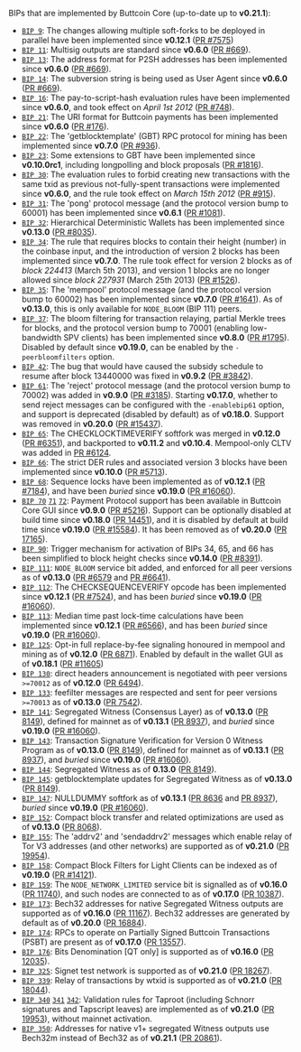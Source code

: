 BIPs that are implemented by Buttcoin Core (up-to-date up to **v0.21.1**):

* [`BIP 9`](https://github.com/Buttcoin/bips/blob/master/bip-0009.mediawiki): The changes allowing multiple soft-forks to be deployed in parallel have been implemented since **v0.12.1**  ([PR #7575](https://github.com/Buttcoin/Buttcoin/pull/7575))
* [`BIP 11`](https://github.com/Buttcoin/bips/blob/master/bip-0011.mediawiki): Multisig outputs are standard since **v0.6.0** ([PR #669](https://github.com/Buttcoin/Buttcoin/pull/669)).
* [`BIP 13`](https://github.com/Buttcoin/bips/blob/master/bip-0013.mediawiki): The address format for P2SH addresses has been implemented since **v0.6.0** ([PR #669](https://github.com/Buttcoin/Buttcoin/pull/669)).
* [`BIP 14`](https://github.com/Buttcoin/bips/blob/master/bip-0014.mediawiki): The subversion string is being used as User Agent since **v0.6.0** ([PR #669](https://github.com/Buttcoin/Buttcoin/pull/669)).
* [`BIP 16`](https://github.com/Buttcoin/bips/blob/master/bip-0016.mediawiki): The pay-to-script-hash evaluation rules have been implemented since **v0.6.0**, and took effect on *April 1st 2012* ([PR #748](https://github.com/Buttcoin/Buttcoin/pull/748)).
* [`BIP 21`](https://github.com/Buttcoin/bips/blob/master/bip-0021.mediawiki): The URI format for Buttcoin payments has been implemented since **v0.6.0** ([PR #176](https://github.com/Buttcoin/Buttcoin/pull/176)).
* [`BIP 22`](https://github.com/Buttcoin/bips/blob/master/bip-0022.mediawiki): The 'getblocktemplate' (GBT) RPC protocol for mining has been implemented since **v0.7.0** ([PR #936](https://github.com/Buttcoin/Buttcoin/pull/936)).
* [`BIP 23`](https://github.com/Buttcoin/bips/blob/master/bip-0023.mediawiki): Some extensions to GBT have been implemented since **v0.10.0rc1**, including longpolling and block proposals ([PR #1816](https://github.com/Buttcoin/Buttcoin/pull/1816)).
* [`BIP 30`](https://github.com/Buttcoin/bips/blob/master/bip-0030.mediawiki): The evaluation rules to forbid creating new transactions with the same txid as previous not-fully-spent transactions were implemented since **v0.6.0**, and the rule took effect on *March 15th 2012* ([PR #915](https://github.com/Buttcoin/Buttcoin/pull/915)).
* [`BIP 31`](https://github.com/Buttcoin/bips/blob/master/bip-0031.mediawiki): The 'pong' protocol message (and the protocol version bump to 60001) has been implemented since **v0.6.1** ([PR #1081](https://github.com/Buttcoin/Buttcoin/pull/1081)).
* [`BIP 32`](https://github.com/Buttcoin/bips/blob/master/bip-0032.mediawiki): Hierarchical Deterministic Wallets has been implemented since **v0.13.0** ([PR #8035](https://github.com/Buttcoin/Buttcoin/pull/8035)).
* [`BIP 34`](https://github.com/Buttcoin/bips/blob/master/bip-0034.mediawiki): The rule that requires blocks to contain their height (number) in the coinbase input, and the introduction of version 2 blocks has been implemented since **v0.7.0**. The rule took effect for version 2 blocks as of *block 224413* (March 5th 2013), and version 1 blocks are no longer allowed since *block 227931* (March 25th 2013) ([PR #1526](https://github.com/Buttcoin/Buttcoin/pull/1526)).
* [`BIP 35`](https://github.com/Buttcoin/bips/blob/master/bip-0035.mediawiki): The 'mempool' protocol message (and the protocol version bump to 60002) has been implemented since **v0.7.0** ([PR #1641](https://github.com/Buttcoin/Buttcoin/pull/1641)). As of **v0.13.0**, this is only available for `NODE_BLOOM` (BIP 111) peers.
* [`BIP 37`](https://github.com/Buttcoin/bips/blob/master/bip-0037.mediawiki): The bloom filtering for transaction relaying, partial Merkle trees for blocks, and the protocol version bump to 70001 (enabling low-bandwidth SPV clients) has been implemented since **v0.8.0** ([PR #1795](https://github.com/Buttcoin/Buttcoin/pull/1795)). Disabled by default since **v0.19.0**, can be enabled by the `-peerbloomfilters` option.
* [`BIP 42`](https://github.com/Buttcoin/bips/blob/master/bip-0042.mediawiki): The bug that would have caused the subsidy schedule to resume after block 13440000 was fixed in **v0.9.2** ([PR #3842](https://github.com/Buttcoin/Buttcoin/pull/3842)).
* [`BIP 61`](https://github.com/Buttcoin/bips/blob/master/bip-0061.mediawiki): The 'reject' protocol message (and the protocol version bump to 70002) was added in **v0.9.0** ([PR #3185](https://github.com/Buttcoin/Buttcoin/pull/3185)). Starting **v0.17.0**, whether to send reject messages can be configured with the `-enablebip61` option, and support is deprecated (disabled by default) as of **v0.18.0**. Support was removed in **v0.20.0** ([PR #15437](https://github.com/Buttcoin/Buttcoin/pull/15437)).
* [`BIP 65`](https://github.com/Buttcoin/bips/blob/master/bip-0065.mediawiki): The CHECKLOCKTIMEVERIFY softfork was merged in **v0.12.0** ([PR #6351](https://github.com/Buttcoin/Buttcoin/pull/6351)), and backported to **v0.11.2** and **v0.10.4**. Mempool-only CLTV was added in [PR #6124](https://github.com/Buttcoin/Buttcoin/pull/6124).
* [`BIP 66`](https://github.com/Buttcoin/bips/blob/master/bip-0066.mediawiki): The strict DER rules and associated version 3 blocks have been implemented since **v0.10.0** ([PR #5713](https://github.com/Buttcoin/Buttcoin/pull/5713)).
* [`BIP 68`](https://github.com/Buttcoin/bips/blob/master/bip-0068.mediawiki): Sequence locks have been implemented as of **v0.12.1**  ([PR #7184](https://github.com/Buttcoin/Buttcoin/pull/7184)), and have been *buried* since **v0.19.0** ([PR #16060](https://github.com/Buttcoin/Buttcoin/pull/16060)).
* [`BIP 70`](https://github.com/Buttcoin/bips/blob/master/bip-0070.mediawiki) [`71`](https://github.com/Buttcoin/bips/blob/master/bip-0071.mediawiki) [`72`](https://github.com/Buttcoin/bips/blob/master/bip-0072.mediawiki):
  Payment Protocol support has been available in Buttcoin Core GUI since **v0.9.0** ([PR #5216](https://github.com/Buttcoin/Buttcoin/pull/5216)).
  Support can be optionally disabled at build time since **v0.18.0** ([PR 14451](https://github.com/Buttcoin/Buttcoin/pull/14451)),
  and it is disabled by default at build time since **v0.19.0** ([PR #15584](https://github.com/Buttcoin/Buttcoin/pull/15584)).
  It has been removed as of **v0.20.0** ([PR 17165](https://github.com/Buttcoin/Buttcoin/pull/17165)).
* [`BIP 90`](https://github.com/Buttcoin/bips/blob/master/bip-0090.mediawiki): Trigger mechanism for activation of BIPs 34, 65, and 66 has been simplified to block height checks since **v0.14.0** ([PR #8391](https://github.com/Buttcoin/Buttcoin/pull/8391)).
* [`BIP 111`](https://github.com/Buttcoin/bips/blob/master/bip-0111.mediawiki): `NODE_BLOOM` service bit added, and enforced for all peer versions as of **v0.13.0** ([PR #6579](https://github.com/Buttcoin/Buttcoin/pull/6579) and [PR #6641](https://github.com/Buttcoin/Buttcoin/pull/6641)).
* [`BIP 112`](https://github.com/Buttcoin/bips/blob/master/bip-0112.mediawiki): The CHECKSEQUENCEVERIFY opcode has been implemented since **v0.12.1** ([PR #7524](https://github.com/Buttcoin/Buttcoin/pull/7524)), and has been *buried* since **v0.19.0** ([PR #16060](https://github.com/Buttcoin/Buttcoin/pull/16060)).
* [`BIP 113`](https://github.com/Buttcoin/bips/blob/master/bip-0113.mediawiki): Median time past lock-time calculations have been implemented since **v0.12.1** ([PR #6566](https://github.com/Buttcoin/Buttcoin/pull/6566)), and has been *buried* since **v0.19.0** ([PR #16060](https://github.com/Buttcoin/Buttcoin/pull/16060)).
* [`BIP 125`](https://github.com/Buttcoin/bips/blob/master/bip-0125.mediawiki): Opt-in full replace-by-fee signaling honoured in mempool and mining as of **v0.12.0** ([PR 6871](https://github.com/Buttcoin/Buttcoin/pull/6871)). Enabled by default in the wallet GUI as of **v0.18.1** ([PR #11605](https://github.com/Buttcoin/Buttcoin/pull/11605))
* [`BIP 130`](https://github.com/Buttcoin/bips/blob/master/bip-0130.mediawiki): direct headers announcement is negotiated with peer versions `>=70012` as of **v0.12.0** ([PR 6494](https://github.com/Buttcoin/Buttcoin/pull/6494)).
* [`BIP 133`](https://github.com/Buttcoin/bips/blob/master/bip-0133.mediawiki): feefilter messages are respected and sent for peer versions `>=70013` as of **v0.13.0** ([PR 7542](https://github.com/Buttcoin/Buttcoin/pull/7542)).
* [`BIP 141`](https://github.com/Buttcoin/bips/blob/master/bip-0141.mediawiki): Segregated Witness (Consensus Layer) as of **v0.13.0** ([PR 8149](https://github.com/Buttcoin/Buttcoin/pull/8149)), defined for mainnet as of **v0.13.1** ([PR 8937](https://github.com/Buttcoin/Buttcoin/pull/8937)), and *buried* since **v0.19.0** ([PR #16060](https://github.com/Buttcoin/Buttcoin/pull/16060)).
* [`BIP 143`](https://github.com/Buttcoin/bips/blob/master/bip-0143.mediawiki): Transaction Signature Verification for Version 0 Witness Program as of **v0.13.0** ([PR 8149](https://github.com/Buttcoin/Buttcoin/pull/8149)), defined for mainnet as of **v0.13.1** ([PR 8937](https://github.com/Buttcoin/Buttcoin/pull/8937)), and *buried* since **v0.19.0** ([PR #16060](https://github.com/Buttcoin/Buttcoin/pull/16060)).
* [`BIP 144`](https://github.com/Buttcoin/bips/blob/master/bip-0144.mediawiki): Segregated Witness as of **0.13.0** ([PR 8149](https://github.com/Buttcoin/Buttcoin/pull/8149)).
* [`BIP 145`](https://github.com/Buttcoin/bips/blob/master/bip-0145.mediawiki): getblocktemplate updates for Segregated Witness as of **v0.13.0** ([PR 8149](https://github.com/Buttcoin/Buttcoin/pull/8149)).
* [`BIP 147`](https://github.com/Buttcoin/bips/blob/master/bip-0147.mediawiki): NULLDUMMY softfork as of **v0.13.1** ([PR 8636](https://github.com/Buttcoin/Buttcoin/pull/8636) and [PR 8937](https://github.com/Buttcoin/Buttcoin/pull/8937)), *buried* since **v0.19.0** ([PR #16060](https://github.com/Buttcoin/Buttcoin/pull/16060)).
* [`BIP 152`](https://github.com/Buttcoin/bips/blob/master/bip-0152.mediawiki): Compact block transfer and related optimizations are used as of **v0.13.0** ([PR 8068](https://github.com/Buttcoin/Buttcoin/pull/8068)).
* [`BIP 155`](https://github.com/Buttcoin/bips/blob/master/bip-0155.mediawiki): The 'addrv2' and 'sendaddrv2' messages which enable relay of Tor V3 addresses (and other networks) are supported as of **v0.21.0** ([PR 19954](https://github.com/Buttcoin/Buttcoin/pull/19954)).
* [`BIP 158`](https://github.com/Buttcoin/bips/blob/master/bip-0158.mediawiki): Compact Block Filters for Light Clients can be indexed as of **v0.19.0** ([PR #14121](https://github.com/Buttcoin/Buttcoin/pull/14121)).
* [`BIP 159`](https://github.com/Buttcoin/bips/blob/master/bip-0159.mediawiki): The `NODE_NETWORK_LIMITED` service bit is signalled as of **v0.16.0** ([PR 11740](https://github.com/Buttcoin/Buttcoin/pull/11740)), and such nodes are connected to as of **v0.17.0** ([PR 10387](https://github.com/Buttcoin/Buttcoin/pull/10387)).
* [`BIP 173`](https://github.com/Buttcoin/bips/blob/master/bip-0173.mediawiki): Bech32 addresses for native Segregated Witness outputs are supported as of **v0.16.0** ([PR 11167](https://github.com/Buttcoin/Buttcoin/pull/11167)). Bech32 addresses are generated by default as of **v0.20.0** ([PR 16884](https://github.com/Buttcoin/Buttcoin/pull/16884)).
* [`BIP 174`](https://github.com/Buttcoin/bips/blob/master/bip-0174.mediawiki): RPCs to operate on Partially Signed Buttcoin Transactions (PSBT) are present as of **v0.17.0** ([PR 13557](https://github.com/Buttcoin/Buttcoin/pull/13557)).
* [`BIP 176`](https://github.com/Buttcoin/bips/blob/master/bip-0176.mediawiki): Bits Denomination [QT only] is supported as of **v0.16.0** ([PR 12035](https://github.com/Buttcoin/Buttcoin/pull/12035)).
* [`BIP 325`](https://github.com/Buttcoin/bips/blob/master/bip-0325.mediawiki): Signet test network is supported as of **v0.21.0** ([PR 18267](https://github.com/Buttcoin/Buttcoin/pull/18267)).
* [`BIP 339`](https://github.com/Buttcoin/bips/blob/master/bip-0339.mediawiki): Relay of transactions by wtxid is supported as of **v0.21.0** ([PR 18044](https://github.com/Buttcoin/Buttcoin/pull/18044)).
* [`BIP 340`](https://github.com/Buttcoin/bips/blob/master/bip-0340.mediawiki) [`341`](https://github.com/Buttcoin/bips/blob/master/bip-0341.mediawiki) [`342`](https://github.com/Buttcoin/bips/blob/master/bip-0342.mediawiki): Validation rules for Taproot (including Schnorr signatures and Tapscript leaves) are implemented as of **v0.21.0** ([PR 19953](https://github.com/Buttcoin/Buttcoin/pull/19953)), without mainnet activation.
* [`BIP 350`](https://github.com/Buttcoin/bips/blob/master/bip-0350.mediawiki): Addresses for native v1+ segregated Witness outputs use Bech32m instead of Bech32 as of **v0.21.1** ([PR 20861](https://github.com/Buttcoin/Buttcoin/pull/20861)).
